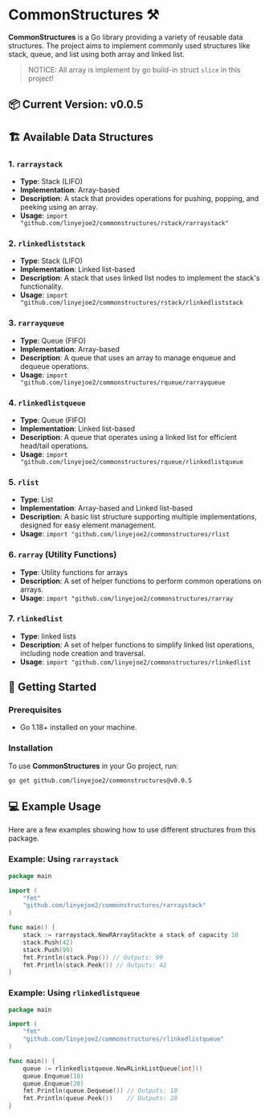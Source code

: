 # CommonStructures ⚒️

**CommonStructures** is a Go library providing a variety of reusable data structures. The project aims to implement commonly used structures like stack, queue, and list using both array and linked list.

> NOTICE: All array is implement by go build-in struct `slice` in this project!

## 📦 Current Version: v0.0.5

## 🏗️ Available Data Structures

### 1. `rarraystack`
   - **Type**: Stack (LIFO)
   - **Implementation**: Array-based
   - **Description**: A stack that provides operations for pushing, popping, and peeking using an array.
   - **Usage**: `import "github.com/linyejoe2/commonstructures/rstack/rarraystack"`

### 2. `rlinkedliststack`
   - **Type**: Stack (LIFO)
   - **Implementation**: Linked list-based
   - **Description**: A stack that uses linked list nodes to implement the stack's functionality.
   - **Usage**: `import "github.com/linyejoe2/commonstructures/rstack/rlinkedliststack`

### 3. `rarrayqueue`
   - **Type**: Queue (FIFO)
   - **Implementation**: Array-based
   - **Description**: A queue that uses an array to manage enqueue and dequeue operations.
   - **Usage**: `import "github.com/linyejoe2/commonstructures/rqueue/rarrayqueue`


### 4. `rlinkedlistqueue`
   - **Type**: Queue (FIFO)
   - **Implementation**: Linked list-based
   - **Description**: A queue that operates using a linked list for efficient head/tail operations.
   - **Usage**: `import "github.com/linyejoe2/commonstructures/rqueue/rlinkedlistqueue`

### 5. `rlist`
   - **Type**: List
   - **Implementation**: Array-based and Linked list-based
   - **Description**: A basic list structure supporting multiple implementations, designed for easy element management.
   - **Usage**: `import "github.com/linyejoe2/commonstructures/rlist`

### 6. `rarray` (Utility Functions)
   - **Type**: Utility functions for arrays
   - **Description**: A set of helper functions to perform common operations on arrays.
   - **Usage**: `import "github.com/linyejoe2/commonstructures/rarray`

### 7. `rlinkedlist`
   - **Type**: linked lists
   - **Description**: A set of helper functions to simplify linked list operations, including node creation and traversal.
   - **Usage**: `import "github.com/linyejoe2/commonstructures/rlinkedlist`

<!-- --- -->

## 🚀 Getting Started

### Prerequisites

- Go 1.18+ installed on your machine.

### Installation

To use **CommonStructures** in your Go project, run:

```bash
go get github.com/linyejoe2/commonstructures@v0.0.5
```

## 💻 Example Usage

Here are a few examples showing how to use different structures from this package.

### Example: Using `rarraystack`

```go
package main

import (
    "fmt"
    "github.com/linyejoe2/commonstructures/rarraystack"
)

func main() {
    stack := rarraystack.NewRArrayStackte a stack of capacity 10
    stack.Push(42)
    stack.Push(99)
    fmt.Println(stack.Pop()) // Outputs: 99
    fmt.Println(stack.Peek()) // Outputs: 42
}
```

### Example: Using `rlinkedlistqueue`

```go
package main

import (
    "fmt"
    "github.com/linyejoe2/commonstructures/rlinkedlistqueue"
)

func main() {
    queue := rlinkedlistqueue.NewRLinkListQueue[int]()
    queue.Enqueue(10)
    queue.Enqueue(20)
    fmt.Println(queue.Dequeue()) // Outputs: 10
    fmt.Println(queue.Peek())    // Outputs: 20
}
```
